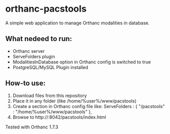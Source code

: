 # orthanc-pacstools

A simple web application to manage Orthanc modalities in database.

## What nedeed to run:
* Orthanc server
* ServeFolders plugin
* ModalitiesInDatabase option in Orthanc config is switched to true
* PostgreSQL/MySQL Plugin installed

## How-to use:
1. Download files from this repository
2. Place it in any folder (like /home/%user%/www/pacstools)
3. Create a section in Orthanc config file like:
  ServeFolders : {
  "/pacstools" : "/home/%user%/www/pacstools"
  },
4. Browse to http://<Orthanc IP>:8042/pacstools/index.html

Tested with Orthanc 1.7.3
